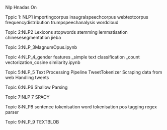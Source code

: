 Nlp Hnadas On 

Tppic 1: NLP1
importingcorpus
inaugralspeechcorpus
webtextcorpus
frequencydistribution
trumpspeechanalysis
wordcloud

Topic 2:NLP2
Lexicons
stopwords
stemming
lemmatisation
chinesesegmentation
jieba 

Topic 3:NLP_3MagnumOpus.ipynb

Topic 4:NLP_4_gender features _simple text classification _count vectorization_cosine similarity.ipynb

Topic 5:NLP_5 
Text Processing Pipeline 
TweetTokenizer
Scraping data from web
Handling tweets

Topic 6:NLP6
Shallow Parsing

Topic 7:NLP 7
SPACY

Topic 8:NLP8
sentence tokenisation
word tokenisation 
pos tagging 
regex parser

Topic 9:NLP_9
TEXTBLOB
